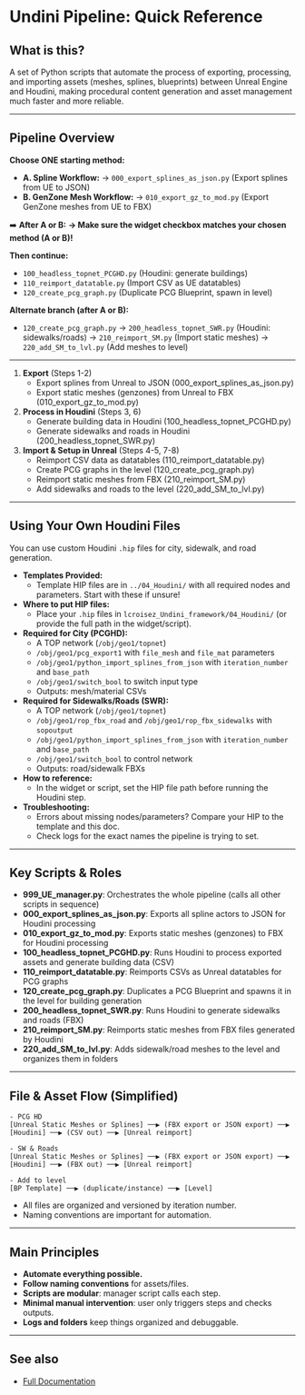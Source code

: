 # Undini Pipeline: Quick Reference

## What is this?
A set of Python scripts that automate the process of exporting, processing, and importing assets (meshes, splines, blueprints) between Unreal Engine and Houdini, making procedural content generation and asset management much faster and more reliable.

---

## Pipeline Overview

**Choose ONE starting method:**
- **A. Spline Workflow:**
  → `000_export_splines_as_json.py` (Export splines from UE to JSON)
- **B. GenZone Mesh Workflow:**
  → `010_export_gz_to_mod.py` (Export GenZone meshes from UE to FBX)

➡️ **After A or B:**
**→ Make sure the widget checkbox matches your chosen method (A or B)!**

**Then continue:**
- `100_headless_topnet_PCGHD.py` (Houdini: generate buildings)
- `110_reimport_datatable.py` (Import CSV as UE datatables)
- `120_create_pcg_graph.py` (Duplicate PCG Blueprint, spawn in level)

**Alternate branch (after A or B):**
- `120_create_pcg_graph.py`
  → `200_headless_topnet_SWR.py` (Houdini: sidewalks/roads)
  → `210_reimport_SM.py` (Import static meshes)
  → `220_add_SM_to_lvl.py` (Add meshes to level)

---


1. **Export** (Steps 1-2)
   - Export splines from Unreal to JSON (000_export_splines_as_json.py)
   - Export static meshes (genzones) from Unreal to FBX (010_export_gz_to_mod.py)
2. **Process in Houdini** (Steps 3, 6)
   - Generate building data in Houdini (100_headless_topnet_PCGHD.py)
   - Generate sidewalks and roads in Houdini (200_headless_topnet_SWR.py)
3. **Import & Setup in Unreal** (Steps 4-5, 7-8)
   - Reimport CSV data as datatables (110_reimport_datatable.py)
   - Create PCG graphs in the level (120_create_pcg_graph.py)
   - Reimport static meshes from FBX (210_reimport_SM.py)
   - Add sidewalks and roads to the level (220_add_SM_to_lvl.py)

---

## Using Your Own Houdini Files

You can use custom Houdini `.hip` files for city, sidewalk, and road generation.

- **Templates Provided:**
  - Template HIP files are in `../04_Houdini/` with all required nodes and parameters. Start with these if unsure!
- **Where to put HIP files:**
  - Place your `.hip` files in `lcroisez_Undini_framework/04_Houdini/` (or provide the full path in the widget/script).
- **Required for City (PCGHD):**
  - A TOP network (`/obj/geo1/topnet`)
  - `/obj/geo1/pcg_export1` with `file_mesh` and `file_mat` parameters
  - `/obj/geo1/python_import_splines_from_json` with `iteration_number` and `base_path`
  - `/obj/geo1/switch_bool` to switch input type
  - Outputs: mesh/material CSVs
- **Required for Sidewalks/Roads (SWR):**
  - A TOP network (`/obj/geo1/topnet`)
  - `/obj/geo1/rop_fbx_road` and `/obj/geo1/rop_fbx_sidewalks` with `sopoutput`
  - `/obj/geo1/python_import_splines_from_json` with `iteration_number` and `base_path`
  - `/obj/geo1/switch_bool` to control network
  - Outputs: road/sidewalk FBXs
- **How to reference:**
  - In the widget or script, set the HIP file path before running the Houdini step.
- **Troubleshooting:**
  - Errors about missing nodes/parameters? Compare your HIP to the template and this doc.
  - Check logs for the exact names the pipeline is trying to set.

---

## Key Scripts & Roles

- **999_UE_manager.py**: Orchestrates the whole pipeline (calls all other scripts in sequence)
- **000_export_splines_as_json.py**: Exports all spline actors to JSON for Houdini processing
- **010_export_gz_to_mod.py**: Exports static meshes (genzones) to FBX for Houdini processing
- **100_headless_topnet_PCGHD.py**: Runs Houdini to process exported assets and generate building data (CSV)
- **110_reimport_datatable.py**: Reimports CSVs as Unreal datatables for PCG graphs
- **120_create_pcg_graph.py**: Duplicates a PCG Blueprint and spawns it in the level for building generation
- **200_headless_topnet_SWR.py**: Runs Houdini to generate sidewalks and roads (FBX)
- **210_reimport_SM.py**: Reimports static meshes from FBX files generated by Houdini
- **220_add_SM_to_lvl.py**: Adds sidewalk/road meshes to the level and organizes them in folders

---

## File & Asset Flow (Simplified)

```plaintext
- PCG HD
[Unreal Static Meshes or Splines] ──▶ (FBX export or JSON export) ──▶ [Houdini] ──▶ (CSV out) ──▶ [Unreal reimport]

- SW & Roads
[Unreal Static Meshes or Splines] ──▶ (FBX export or JSON export) ──▶ [Houdini] ──▶ (FBX out) ──▶ [Unreal reimport]

- Add to level
[BP Template] ──▶ (duplicate/instance) ──▶ [Level]
```

- All files are organized and versioned by iteration number.
- Naming conventions are important for automation.

---

## Main Principles
- **Automate everything possible.**
- **Follow naming conventions** for assets/files.
- **Scripts are modular**: manager script calls each step.
- **Minimal manual intervention**: user only triggers steps and checks outputs.
- **Logs and folders** keep things organized and debuggable.

---

## See also
- [Full Documentation](./019_UE_manager_doc.md)

